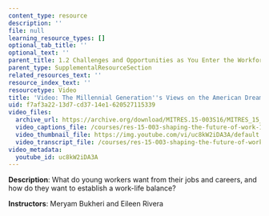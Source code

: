 ```yaml
---
content_type: resource
description: ''
file: null
learning_resource_types: []
optional_tab_title: ''
optional_text: ''
parent_title: 1.2 Challenges and Opportunities as You Enter the Workforce
parent_type: SupplementalResourceSection
related_resources_text: ''
resource_index_text: ''
resourcetype: Video
title: 'Video: The Millennial Generation''s Views on the American Dream'
uid: f7af3a22-13d7-cd37-14e1-620527115339
video_files:
  archive_url: https://archive.org/download/MITRES.15-003S16/MITRES_15_003S16_1-2-6_360p.mp4
  video_captions_file: /courses/res-15-003-shaping-the-future-of-work-15-662x-spring-2016/7c38c38437345769892032d2dc1c3001_uc8kW2iDA3A.vtt
  video_thumbnail_file: https://img.youtube.com/vi/uc8kW2iDA3A/default.jpg
  video_transcript_file: /courses/res-15-003-shaping-the-future-of-work-15-662x-spring-2016/8107c9a7b7dc3b9a9084c562c1948a30_uc8kW2iDA3A.pdf
video_metadata:
  youtube_id: uc8kW2iDA3A
---
```


**Description**: What do young workers want from their jobs and careers, and how do they want to establish a work-life balance?

**Instructors**: Meryam Bukheri and Eileen Rivera